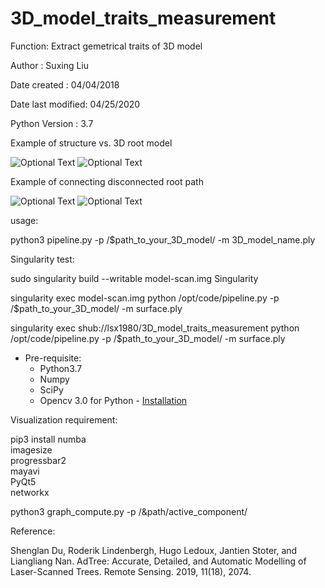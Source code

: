 # 3D_model_traits_measurement

Function: Extract gemetrical traits of 3D model 

Author            : Suxing Liu

Date created      : 04/04/2018

Date last modified: 04/25/2020

Python Version    : 3.7


Example of structure vs. 3D root model

![Optional Text](../master/media/image3.png) ![Optional Text](../master/media/image2.gif)

Example of connecting disconnected root path

![Optional Text](../master/media/image7.png) ![Optional Text](../master/media/image8.png)


usage: 

python3 pipeline.py -p /$path_to_your_3D_model/ -m 3D_model_name.ply

Singularity test:

sudo singularity build --writable model-scan.img Singularity

singularity exec model-scan.img python /opt/code/pipeline.py -p /$path_to_your_3D_model/ -m surface.ply

singularity exec shub://lsx1980/3D_model_traits_measurement python /opt/code/pipeline.py -p /$path_to_your_3D_model/ -m surface.ply

- Pre-requisite:  
    - Python3.7  
    - Numpy  
    - SciPy  
    - Opencv 3.0 for Python - [Installation](http://www.pyimagesearch.com/2015/06/15/install-opencv-3-0-and-python-2-7-on-osx/)
    

Visualization requirement:

  pip3 install numba \
                imagesize \
                progressbar2 \
                mayavi \
                PyQt5 \
                networkx
  
  python3 graph_compute.py -p /&path/active_component/
  

Reference:

Shenglan Du, Roderik Lindenbergh, Hugo Ledoux, Jantien Stoter, and Liangliang Nan.
AdTree: Accurate, Detailed, and Automatic Modelling of Laser-Scanned Trees.
Remote Sensing. 2019, 11(18), 2074.
